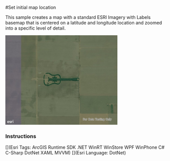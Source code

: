 #Set initial map location

This sample creates a map with a standard ESRI Imagery with Labels basemap that is centered on a latitude and longitude location and zoomed into a specific level of detail.

<img src="SetInitialMapLocation.jpg" width="350"/>

### Instructions



[](Esri Tags: ArcGIS Runtime SDK .NET WinRT WinStore WPF WinPhone C# C-Sharp DotNet XAML MVVM)
[](Esri Language: DotNet)
